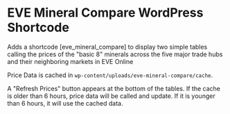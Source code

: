 # EVE Mineral Compare WordPress Shortcode

Adds a shortcode [eve_mineral_compare] to display two simple tables calling the prices of the "basic 8" minerals across the five major trade hubs and their neighboring markets in EVE Online

Price Data is cached in `wp-content/uploads/eve-mineral-compare/cache`.

A "Refresh Prices" button appears at the bottom of the tables. If the cache is older than 6 hours, price data will be called and update. If it is younger than 6 hours, it will use the cached data.
